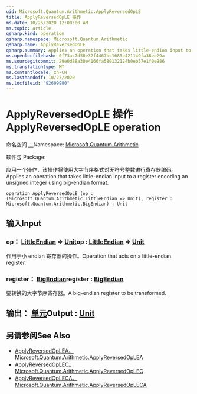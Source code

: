 ```yaml
---
uid: Microsoft.Quantum.Arithmetic.ApplyReversedOpLE
title: ApplyReversedOpLE 操作
ms.date: 10/26/2020 12:00:00 AM
ms.topic: article
qsharp.kind: operation
qsharp.namespace: Microsoft.Quantum.Arithmetic
qsharp.name: ApplyReversedOpLE
qsharp.summary: Applies an operation that takes little-endian input to a register encoding an unsigned integer using big-endian format.
ms.openlocfilehash: 0f73ac7d50e32f4467bc1683e421149fa38ee29a
ms.sourcegitcommit: 29e0d88a30e4166fa580132124b0eb57e1f0e986
ms.translationtype: MT
ms.contentlocale: zh-CN
ms.lasthandoff: 10/27/2020
ms.locfileid: "92699980"
---
```

# <a name="applyreversedople-operation"></a><span data-ttu-id="1e96f-102">ApplyReversedOpLE 操作</span><span class="sxs-lookup"><span data-stu-id="1e96f-102">ApplyReversedOpLE operation</span></span>

<span data-ttu-id="1e96f-103">命名空间 [：](xref:Microsoft.Quantum.Arithmetic)</span><span class="sxs-lookup"><span data-stu-id="1e96f-103">Namespace: [Microsoft.Quantum.Arithmetic](xref:Microsoft.Quantum.Arithmetic)</span></span>

<span data-ttu-id="1e96f-104">软件包 [](https://nuget.org/packages/)</span><span class="sxs-lookup"><span data-stu-id="1e96f-104">Package: [](https://nuget.org/packages/)</span></span>


<span data-ttu-id="1e96f-105">应用一个操作，该操作将使用大字节序格式对无符号整数进行寄存器编码。</span><span class="sxs-lookup"><span data-stu-id="1e96f-105">Applies an operation that takes little-endian input to a register encoding an unsigned integer using big-endian format.</span></span>

```qsharp
operation ApplyReversedOpLE (op : (Microsoft.Quantum.Arithmetic.LittleEndian => Unit), register : Microsoft.Quantum.Arithmetic.BigEndian) : Unit
```


## <a name="input"></a><span data-ttu-id="1e96f-106">输入</span><span class="sxs-lookup"><span data-stu-id="1e96f-106">Input</span></span>

### <a name="op--littleendian--unit"></a><span data-ttu-id="1e96f-107">op： [LittleEndian](xref:Microsoft.Quantum.Arithmetic.LittleEndian) => [Unit](xref:microsoft.quantum.lang-ref.unit)</span><span class="sxs-lookup"><span data-stu-id="1e96f-107">op : [LittleEndian](xref:Microsoft.Quantum.Arithmetic.LittleEndian) => [Unit](xref:microsoft.quantum.lang-ref.unit)</span></span> 

<span data-ttu-id="1e96f-108">作用于小 endian 寄存器的操作。</span><span class="sxs-lookup"><span data-stu-id="1e96f-108">Operation that acts on a little-endian register.</span></span>


### <a name="register--bigendian"></a><span data-ttu-id="1e96f-109">register： [BigEndian](xref:Microsoft.Quantum.Arithmetic.BigEndian)</span><span class="sxs-lookup"><span data-stu-id="1e96f-109">register : [BigEndian](xref:Microsoft.Quantum.Arithmetic.BigEndian)</span></span>

<span data-ttu-id="1e96f-110">要转换的大字节序寄存器。</span><span class="sxs-lookup"><span data-stu-id="1e96f-110">A big-endian register to be transformed.</span></span>



## <a name="output--unit"></a><span data-ttu-id="1e96f-111">输出： [单元](xref:microsoft.quantum.lang-ref.unit)</span><span class="sxs-lookup"><span data-stu-id="1e96f-111">Output : [Unit](xref:microsoft.quantum.lang-ref.unit)</span></span>



## <a name="see-also"></a><span data-ttu-id="1e96f-112">另请参阅</span><span class="sxs-lookup"><span data-stu-id="1e96f-112">See Also</span></span>

- [<span data-ttu-id="1e96f-113">ApplyReversedOpLEA。</span><span class="sxs-lookup"><span data-stu-id="1e96f-113">Microsoft.Quantum.Arithmetic.ApplyReversedOpLEA</span></span>](xref:Microsoft.Quantum.Arithmetic.ApplyReversedOpLEA)
- [<span data-ttu-id="1e96f-114">ApplyReversedOpLEC。</span><span class="sxs-lookup"><span data-stu-id="1e96f-114">Microsoft.Quantum.Arithmetic.ApplyReversedOpLEC</span></span>](xref:Microsoft.Quantum.Arithmetic.ApplyReversedOpLEC)
- [<span data-ttu-id="1e96f-115">ApplyReversedOpLECA。</span><span class="sxs-lookup"><span data-stu-id="1e96f-115">Microsoft.Quantum.Arithmetic.ApplyReversedOpLECA</span></span>](xref:Microsoft.Quantum.Arithmetic.ApplyReversedOpLECA)